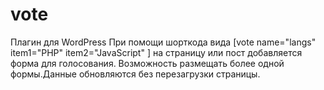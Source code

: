 # vote
Плагин для WordPress
При помощи шорткода вида [vote name="langs" item1="PHP" item2="JavaScript" ] на страницу или пост добавляется форма для голосования. Возможность размещать 
более одной формы.Данные обновляются без перезагрузки страницы.
